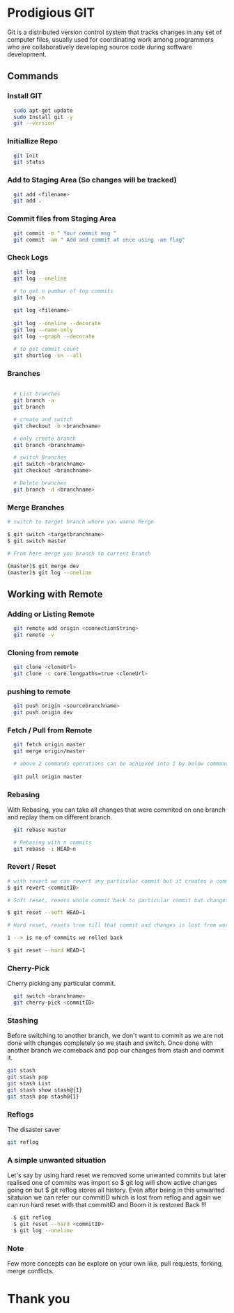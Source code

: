 
# Prodigious GIT

Git is a distributed version control system that tracks changes in any set of computer files, usually used for coordinating work among programmers who are collaboratively developing source code during software development.


## Commands

### Install GIT

```bash
  sudo apt-get update
  sudo Install git -y
  git --version
```
### Initiallize Repo
```bash
  git init
  git status
```
### Add to Staging Area (So changes will be tracked)
```bash
  git add <filename>
  git add .
```
### Commit files from Staging Area
```bash
  git commit -m " Your commit msg "
  git commit -am " Add and commit at once using -am flag"
```
### Check Logs
```bash
  git log
  git log --oneline
  
  # to get n number of top commits
  git log -n

  git log <filename>
  
  git log --oneline --decorate
  git log --name-only
  git log --graph --decorate
  
  # to get commit count
  git shortlog -sn --all
```
### Branches
```bash

  # List branches
  git branch -a
  git branch

  # create and switch
  git checkout -b <branchname>

  # only create branch
  git branch <branchname>

  # switch Branches
  git switch <branchname>
  git checkout <branchname>

  # Delete branches
  git branch -d <branchname>
```

### Merge Branches
```bash
# switch to target branch where you wanna Merge

$ git switch <targetbranchname>
$ git switch master

# From here merge you branch to current branch

(master)$ git merge dev
(master)$ git log --oneline
```
## Working with Remote
### Adding or Listing Remote
```bash
  git remote add origin <connectionString>
  git remote -v
```
### Cloning from remote
```bash
  git clone <cloneUrl>
  git clone -c core.longpaths=true <cloneUrl>
  ```
### pushing to remote
```bash
  git push origin <sourcebranchname>
  git push origin dev
  ```
### Fetch / Pull from Remote
```bash
  git fetch origin master
  git merge origin/master

  # above 2 commands operations can be achieved into 1 by below command
  
  git pull origin master
  ```
### Rebasing
With Rebasing, you can take all changes that were commited on one branch and replay them on different branch.

```bash
  git rebase master

  # Rebasing with n commits
  git rebase -i HEAD~n
```
### Revert / Reset
```bash
# with revert we can revert any particular commit but it creates a commit in itself
$ git revert <commitID>

# Soft reset, resets whole commit back to particular commit but changes will be present at working area.

$ git reset --soft HEAD~1

# Hard reset, resets tree till that commit and changes is lost from working area

1 --> is no of commits we rolled back

$ git reset --hard HEAD~1 
```
### Cherry-Pick
Cherry picking any particular commit.
```bash
  git switch <branchname>
  git cherry-pick <commitID>
```
### Stashing
Before switching to another branch, we don't want to commit as we are not done with changes completely so we stash and switch. Once done with another branch we comeback and pop our changes from stash and commit it.

```bash
git stash
git stash pop
git stash List
git stash show stash@{1}
git stash pop stash@{1}
```
### Reflogs
The disaster saver
```bash
git reflog
```
### A simple unwanted situation
Let's say by using hard reset we removed some unwanted commits but later realised one of commits was import so $ git log will show active changes going on but $ git reflog stores all history. Even after being in this unwanted sitatuion we can refer our commitID which is lost from reflog and again we can run hard reset with that commitID and Boom it is restored Back !!!
```bash
  $ git reflog
  $ git reset --hard <commitID>
  $ git log --oneline
  ```

### Note
Few more concepts can be explore on your own like, pull requests, forking, merge conflicts.

# Thank you 
